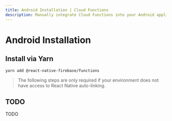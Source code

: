 ```yaml
---
title: Android Installation | Cloud Functions
description: Manually integrate Cloud Functions into your Android application. 
---
```


# Android Installation

## Install via Yarn

```bash
yarn add @react-native-firebase/functions
```

> The following steps are only required if your environment does not have access to React Native
auto-linking. 

## TODO

TODO
